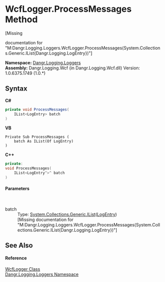 # WcfLogger.ProcessMessages Method 
 

\[Missing <summary> documentation for "M:Dangr.Logging.Loggers.WcfLogger.ProcessMessages(System.Collections.Generic.IList{Dangr.Logging.LogEntry})"\]

**Namespace:**&nbsp;<a href="N_Dangr_Logging_Loggers">Dangr.Logging.Loggers</a><br />**Assembly:**&nbsp;Dangr.Logging.Wcf (in Dangr.Logging.Wcf.dll) Version: 1.0.6375.1749 (1.0.*)

## Syntax

**C#**<br />
``` C#
private void ProcessMessages(
	IList<LogEntry> batch
)
```

**VB**<br />
``` VB
Private Sub ProcessMessages ( 
	batch As IList(Of LogEntry)
)
```

**C++**<br />
``` C++
private:
void ProcessMessages(
	IList<LogEntry^>^ batch
)
```


#### Parameters
&nbsp;<dl><dt>batch</dt><dd>Type: <a href="http://msdn2.microsoft.com/en-us/library/5y536ey6" target="_blank">System.Collections.Generic.IList</a>(<a href="T_Dangr_Logging_LogEntry">LogEntry</a>)<br />\[Missing <param name="batch"/> documentation for "M:Dangr.Logging.Loggers.WcfLogger.ProcessMessages(System.Collections.Generic.IList{Dangr.Logging.LogEntry})"\]</dd></dl>

## See Also


#### Reference
<a href="T_Dangr_Logging_Loggers_WcfLogger">WcfLogger Class</a><br /><a href="N_Dangr_Logging_Loggers">Dangr.Logging.Loggers Namespace</a><br />